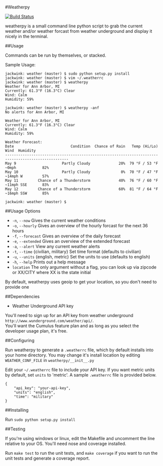 #Weatherpy

[![Build Status](https://travis-ci.org/JackWink/Weather.svg?branch=master)](https://travis-ci.org/JackWink/Weather)

weatherpy is a small command line python script to grab the current weather and/or weather forcast from weather underground and display it nicely in the terminal.

##Usage

Commands can be run by themselves, or stacked.

Sample Usage:

    jackwink: weather (master) $ sudo python setup.py install 
    jackwink: weather (master) $ vim ~/.weatherrc
    jackwink: weather (master) $ weatherpy
    Weather for Ann Arbor, MI
    Currently: 61.3°F (16.3°C) Clear
    Wind: Calm
    Humidity: 59%

    jackwink: weather (master) $ weatherpy -anf
    No alerts for Ann Arbor, MI

    Weather for Ann Arbor, MI
    Currently: 61.3°F (16.3°C) Clear
    Wind: Calm
    Humidity: 59%

    Weather Forecast:
    Date                          Condition  Chance of Rain   Temp (Hi/Lo)        Wind  Humidity
    ---------------------------------------------------------------------------------------------------
    May 9                     Partly Cloudy             20%  79 °F / 53 °F  ~0mph            82%
    May 10                    Partly Cloudy              0%  70 °F / 47 °F  ~14mph W         57%
    May 11         Chance of a Thunderstorm             40%  76 °F / 60 °F  ~11mph SSE       83%
    May 12         Chance of a Thunderstorm             60%  81 °F / 64 °F  ~16mph SSW       85%

    jackwink: weather (master) $ 

##Usage Options

- `-n`, `--now`  Gives the current weather conditions 
- `-o`, `--hourly`  Gives an overview of the hourly forcast for the next 36 hours 
- `-f`, `--forecast`  Gives an overview of the daily forecast 
- `-e`, `--extended`  Gives an overview of the extended forecast 
- `-a`, `--alert` View any current weather alerts
- `-t`, `--time`  {civilian, military} Set time format (defaults to civilian)
- `-u`, `--units` {english, metric} Set the units to use (defaults to english)
- `-h`, `--help`  Prints out a help message
- `location`  The only argument without a flag, you can look up via zipcode or XX/CITY where XX is the state initial

By default, weatherpy uses geoip to get your location, so you don't need to provide one

##Dependencies

- Weather Underground API key 

You'll need to sign up for an API key from weather underground `http://www.wunderground.com/weather/api/`.  
You'll want the Cumulus feature plan and as long as you select the developer usage plan, it's free.  

##Configuring

Run weatherpy to generate a `.weatherrc` file, which by default installs into your home directory. 
You may change it's install location by editing `WEATHER_CONF_FILE` in `weatherpy/__init__.py`

Edit your `~/.weatherrc` file to include your API key.  If you want metric units by default, 
set `units` to 'metric'. A sample `.weatherrc` file is provided below.

    {
        "api_key": "your-api-key",
        "units": "english",
        "time": "military"
    }
	

##Installing

Run `sudo python setup.py install`   

##Testing

If you're using windows or linux, edit the Makefile and uncomment the line relative to your OS. 
You'll need nose and coverage installed.

Run `make test` to run the unit tests, and `make coverage` if you want to run the unit tests 
and generate a coverage report.

